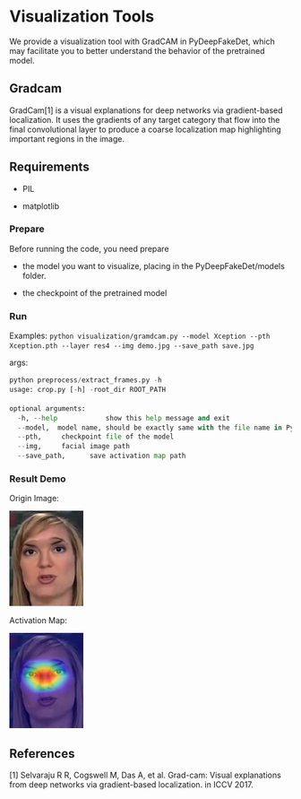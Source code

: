 # Visualization Tools

We provide a visualization tool with GradCAM in PyDeepFakeDet, which may facilitate you to better understand the behavior of the pretrained model.


## Gradcam

GradCam[1] is a visual explanations for deep networks via gradient-based localization. It uses the gradients of any target category that flow into the final convolutional layer to produce a coarse localization map highlighting important regions in the image.

## Requirements

* PIL 

* matplotlib

### Prepare

Before running the code, you need prepare 

* the model you want to visualize, placing in the PyDeepFakeDet/models folder.

* the checkpoint of the pretrained model


### Run

Examples: `python visualization/gramdcam.py --model Xception --pth Xception.pth --layer res4 --img demo.jpg --save_path save.jpg`   

args:

```python
python preprocess/extract_frames.py -h
usage: crop.py [-h] -root_dir ROOT_PATH

optional arguments:
  -h, --help            show this help message and exit
  --model,  model name, should be exactly same with the file name in PyDeepFakeDet/models
  --pth,     checkpoint file of the model
  --img,     facial image path
  --save_path,      save activation map path
```



### Result Demo

Origin Image:

![](demo/manipulated_face.jpg)

Activation Map:

![](demo/gradcam_face.jpg)

## References

[1] Selvaraju R R, Cogswell M, Das A, et al. Grad-cam: Visual explanations from deep networks via gradient-based localization. in ICCV 2017.
